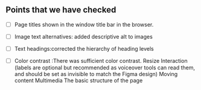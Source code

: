 ## Points that we have checked

- [ ] Page titles shown in the window title bar in the browser.

- [ ] Image text alternatives: added descriptive alt to images
- [ ] Text headings:corrected the hierarchy of heading levels
- [ ] Color contrast :There was sufficient color contrast.
      Resize
      Interaction (labels are optional but recommended as voiceover tools can read them, and should be set as invisible to match the Figma design)
      Moving content
      Multimedia
      The basic structure of the page
